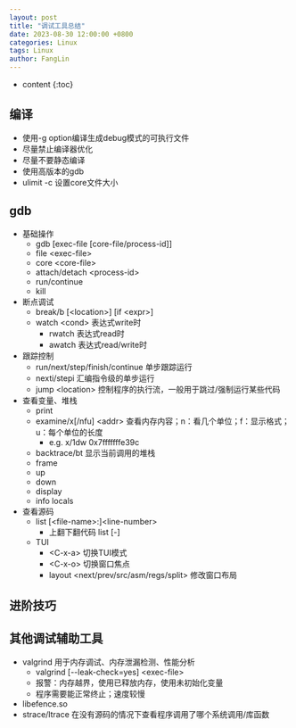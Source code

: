 ```yaml
---
layout: post
title: "调试工具总结"
date: 2023-08-30 12:00:00 +0800
categories: Linux
tags: Linux
author: FangLin
---
```


- content
  {:toc}

## 编译

- 使用-g option编译生成debug模式的可执行文件
- 尽量禁止编译器优化
- 尽量不要静态编译
- 使用高版本的gdb
- ulimit -c 设置core文件大小

## gdb

- 基础操作
  - gdb [exec-file [core-file/process-id]]
  - file \<exec-file\>
  - core \<core-file\>
  - attach/detach \<process-id\>
  - run/continue
  - kill
- 断点调试
  - break/b [\<location\>] [if \<expr\>]
  - watch \<cond\> 表达式write时
    - rwatch 表达式read时
    - awatch 表达式read/write时
- 跟踪控制
  - run/next/step/finish/continue 单步跟踪运行
  - nexti/stepi 汇编指令级的单步运行
  - jump \<location\> 控制程序的执行流，一般用于跳过/强制运行某些代码
- 查看变量、堆栈
  - print
  - examine/x[/nfu] \<addr\> 查看内存内容；n：看几个单位；f：显示格式；u：每个单位的长度
    - e.g. x/1dw 0x7fffffffe39c
  - backtrace/bt 显示当前调用的堆栈
  - frame
  - up
  - down
  - display
  - info locals
- 查看源码
  - list [\<file-name\>:]\<line-number\>
    - 上翻下翻代码 list [-]
  - TUI
    - \<C-x-a\> 切换TUI模式
    - \<C-x-o\> 切换窗口焦点
    - layout \<next/prev/src/asm/regs/split\> 修改窗口布局

## 进阶技巧

## 其他调试辅助工具

- valgrind 用于内存调试、内存泄漏检测、性能分析
  - valgrind [--leak-check=yes] \<exec-file\>
  - 报警：内存越界，使用已释放内存，使用未初始化变量
  - 程序需要能正常终止；速度较慢
- libefence.so
- strace/ltrace 在没有源码的情况下查看程序调用了哪个系统调用/库函数
